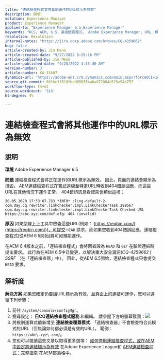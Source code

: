 ```yaml
---
title: "連結檢查程式會將其他運作的URL標示為無效"
description: 說明
solution: Experience Manager
product: Experience Manager
applies-to: "Experience Manager 6.5,Experience Manager"
keywords: "KCS, AEM, 6.5，連結檢查程式， Adobe Experience Manager, URL，標籤，無效"
resolution: Resolution
internal-notes: "https://jira.corp.adobe.com/browse/CQ-4259662"
bug: false
article-created-by: Jim Menn
article-created-date: "9/27/2022 5:25:16 PM"
article-published-by: Jim Menn
article-published-date: "9/28/2022 4:15:40 AM"
version-number: 3
article-number: KA-15607
dynamics-url: "https://adobe-ent.crm.dynamics.com/main.aspx?forceUCI=1&pagetype=entityrecord&etn=knowledgearticle&id=0cdea759-893e-ed11-9db1-0022480866ad"
source-git-commit: 601bc11510fbed850354a0a077064d576e54a757
workflow-type: tm+mt
source-wordcount: '318'
ht-degree: 4%

---
```


# 連結檢查程式會將其他運作中的URL標示為無效

## 說明


<b>環境</b>
Adobe Experience Manager 6.5

<b>問題</b>
連結檢查程式會將正在運作的URL標示為無效。
因此，頁面的連結會顯示為損毀。
AEM連結檢查程式在嘗試連線至特定URL時收到404錯誤回應，而這些URL在其他情況下運作正常。 404錯誤訊息看起來會類似這樣：


```
20.05.2020 17:53:07.783 *INFO* sling-default-2-com.day.cq.rewriter.linkchecker.impl.LinkCheckerTask.299567 com.day.cq.rewriter.linkchecker.impl.LinkCheckerTask Checked URL https://abc.xyz.com/def-efg: 404 (invalid)
```




<b>原因</b>
如果您線上上工具中檢查這些URL(例如： [https://reqbin.com/](https://reqbin.com/))，可提交 `HEAD` 請求，而如果您收到404錯誤回應，連結檢查程式(從AEM 6.5開始)將可如預期運作。

在AEM 6.4版本之前，「連結檢查程式」會將兩者設為 `HEAD` 和 `GET` 在驗證連結時提出要求。
此行為在AEM 6.5中已變更，以解決重大安全漏洞(*CQ-4259662 | SSRF* （在「連結檢查器」中）。
因此，從AEM 6.5開始，連結檢查程式只會提交 `HEAD` 要求。


## 解析度


<b>解決方案</b>
如果您確定仍要讓URL標示為有效，且頁面上的連結可運作，您可以遵循下列步驟：

1. 前往 `/system/console/configMgr`。
2. 搜尋設定： <b>日CQ連結檢查程式服務 </b>和編輯。 請參閱下方的螢幕截圖：![](https://adobe.sharepoint.com/sites/D365EntAttachments/knowledgearticle/AEM%206-5%20-%20Link%20Checker%20marking%20otherwise%20working%20URLs%20as%20invalid_33E795C65D9EEA11A812000D3A3038A2/LinkChecker_AEM65_image.jpg)
3. 將規則運算式值新增至 <b>連結檢查覆蓋模式</b>. 「連結檢查器」不會檢查符合此模式的URL（但無論如何都必須是有效的URL）。 範例：`https://abc\.xyz\.com/`。
4. 您也可以閱讀這些文章以取得更多選項： [如何停用連結檢查程式，或在AEM中設定將連結標示為有效](https://experienceleague.adobe.com/docs/experience-cloud-kcs/kbarticles/KA-16563.html?lang=zh-Hant) 在Adobe Experience League和 [AEM連結檢查程式：完整指南](https://experienceleaguecommunities.adobe.com/t5/adobe-experience-manager-blogs/aem-link-checker-comprehensive-guide/ba-p/290779) 在AEM部落格中。


